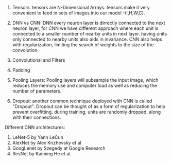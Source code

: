 1. Tensors: tensors are N-Dimensional Arrays. tensors make it very convenient to feed in sets of images into our model -(I,H,W,C).

2. DNN vs CNN: DNN every neuron layer is dirrectly connected to the next neuron layer, for CNN we have different approach where each unit is connected to a smaller number of nearby units in next layer. having units only connected to nearby units also aids in invariance. CNN also helps with regularization, limiting the search of weights to the size of the convolution.

3. Convolutional and Filters

4. Padding

5. Pooling Layers: Pooling layers will subsample the input image, which reduces the memory use and computer load as well as reducing the number of parameters.

6. Dropout: another common technique deployed with CNN is called "Dropout".  Dropout can be thought of as a form of regularization to help prevent overfitting. during training, units are randomly dropped, along with their connections.


Different CNN architectures:

1. LeNet-5 by Yann LeCun
2. AlexNet by Alex Krizhevsky et al
3. GoogLenet by Szegedy at Google Research
4. ResNet by Kaiming He et al.
